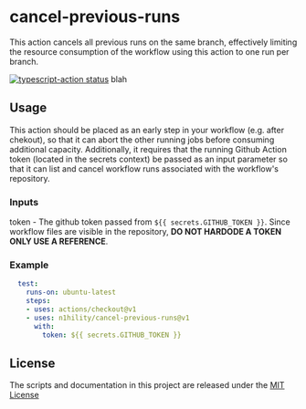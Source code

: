 # cancel-previous-runs 

This action cancels all previous runs on the same branch, effectively limiting the resource consumption of the workflow using this action to one run per branch. 

<p><a href="https://github.com/actions/typescript-action/actions"><img alt="typescript-action status" src="https://github.com/actions/typescript-action/workflows/build-test/badge.svg"></a> blah

## Usage

This action should be placed as an early step in your workflow (e.g. after chekout), so that it can abort the other running jobs before consuming additional capacity. Additionally, it requires that the running Github Action token (located in the secrets context) be passed as an input parameter so that it can list and cancel workflow runs associated with the workflow's repository.

### Inputs

token - The github token passed from `${{ secrets.GITHUB_TOKEN }}`. Since workflow files are visible in the repository, **DO NOT HARDODE A TOKEN ONLY USE A REFERENCE**. 

### Example

```yaml
  test: 
    runs-on: ubuntu-latest
    steps:
    - uses: actions/checkout@v1
    - uses: n1hility/cancel-previous-runs@v1
      with: 
        token: ${{ secrets.GITHUB_TOKEN }}
```

## License
The scripts and documentation in this project are released under the [MIT License](LICENSE)
